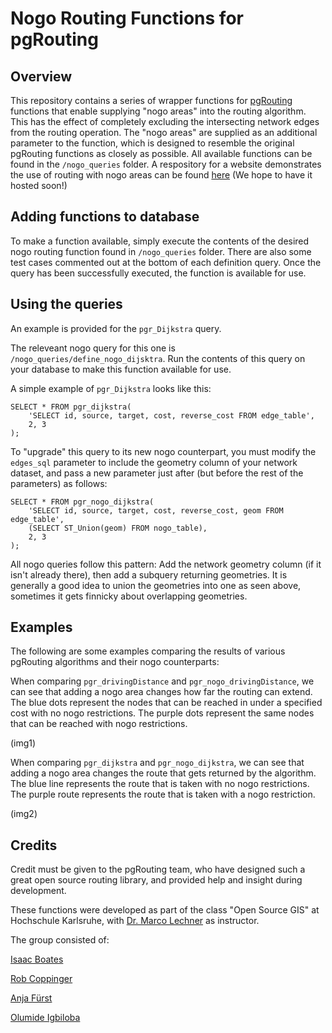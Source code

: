 # Nogo Routing Functions for pgRouting

## Overview

This repository contains a series of wrapper functions for [pgRouting](http://pgrouting.org/) functions that enable supplying "nogo areas" into the routing algorithm.  This has the effect of completely excluding the intersecting network edges from the routing operation.  The "nogo areas" are supplied as an additional parameter to the function, which is designed to resemble the original pgRouting functions as closely as possible.  All available functions can be found in the `/nogo_queries` folder.  A respository for a website demonstrates the use of routing with nogo areas can be found [here](https://github.com/HsKA-OSGIS/GalaXYZ) (We hope to have it hosted soon!)

## Adding functions to database

To make a function available, simply execute the contents of the desired nogo routing function found in `/nogo_queries` folder.  There are also some test cases commented out at the bottom of each definition query.  Once the query has been successfully executed, the function is available for use.

## Using the queries

An example is provided for the `pgr_Dijkstra` query.

The releveant nogo query for this one is `/nogo_queries/define_nogo_dijsktra`.  Run the contents of this query on your database to make this function available for use.

A simple example of `pgr_Dijkstra` looks like this:

    SELECT * FROM pgr_dijkstra(
        'SELECT id, source, target, cost, reverse_cost FROM edge_table',
        2, 3
    );

To "upgrade" this query to its new nogo counterpart, you must modify the `edges_sql` parameter to include the geometry column of your network dataset, and pass a new parameter just after (but before the rest of the parameters) as follows:

    SELECT * FROM pgr_nogo_dijkstra(
        'SELECT id, source, target, cost, reverse_cost, geom FROM edge_table',
        (SELECT ST_Union(geom) FROM nogo_table),
        2, 3
    );

All nogo queries follow this pattern: Add the network geometry column (if it isn't already there), then add a subquery returning geometries.  It is generally a good idea to union the geometries into one as seen above, sometimes it gets finnicky about overlapping geometries.

## Examples

The following are some examples comparing the results of various pgRouting algorithms and their nogo counterparts:

When comparing `pgr_drivingDistance` and `pgr_nogo_drivingDistance`, we can see that adding a nogo area changes how far the routing can extend.  The blue dots represent the nodes that can be reached in under a specified cost with no nogo restrictions.  The purple dots represent the same nodes that can be reached with nogo restrictions.

(img1)

When comparing `pgr_dijkstra` and `pgr_nogo_dijkstra`, we can see that adding a nogo area changes the route that gets returned by the algorithm.  The blue line represents the route that is taken with no nogo restrictions.  The purple route represents the route that is taken with a nogo restriction.

(img2)

## Credits

Credit must be given to the pgRouting team, who have designed such a great open source routing library, and provided help and insight during development.

These functions were developed as part of the class "Open Source GIS" at Hochschule Karlsruhe, with [Dr. Marco Lechner](https://www.researchgate.net/profile/Marco_Lechner) as instructor.

The group consisted of:

[Isaac Boates](https://www.linkedin.com/in/isaac-boates-338547100/)

[Rob Coppinger](https://www.linkedin.com/in/rob-coppinger-456b17103/)

[Anja Fürst](https://www.linkedin.com/in/anja-f%C3%BCrst-136899144/)

[Olumide Igbiloba](https://www.linkedin.com/in/olumide-igbiloba/)
